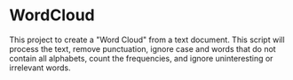 # WordCloud
This project to create a "Word Cloud" from a text document. This script will process the text, remove punctuation, ignore case and words that do not contain all alphabets, count the frequencies, and ignore uninteresting or irrelevant words.
